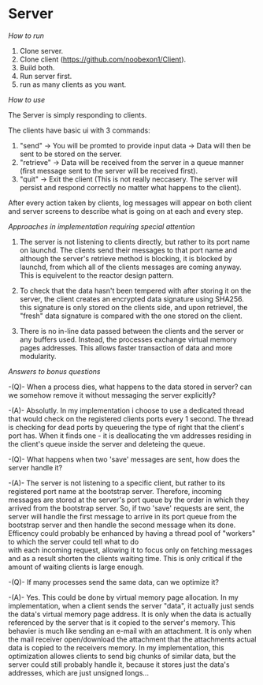 # Server

*How to run*

1) Clone server.
2) Clone client (https://github.com/noobexon1/Client).
3) Build both.
4) Run server first.
5) run as many clients as you want.

*How to use*

The Server is simply responding to clients.

The clients have basic ui with 3 commands:

1) "send" -> You will be promted to provide input data -> Data will then be sent to be stored on the server.
2) "retrieve" -> Data will be received from the server in a queue manner (first message sent to the server will be received first).
3) "quit" -> Exit the client (This is not really neccasery. The server will persist and respond correctly no matter what happens to the client).

After every action taken by clients, log messages will appear on both client and server screens to describe what is going on at each and every step.

*Approaches in implementation requiring special attention*

1) The server is not listening to clients directly, but rather to its port name on launchd. 
The clients send their messages to that port name and although the server's retrieve method is blocking,
it is blocked by launchd, from which all of the clients messages are coming anyway. This is equivelent to the reactor design pattern.

2) To check that the data hasn't been tempered with after storing it on the server, the client creates an encrypted data signature
using SHA256. this signature is only stored on the clients side, and upon retrievel, the "fresh" data signature is compared with the 
one stored on the client.

3) There is no in-line data passed between the clients and the server or any buffers used. 
Instead, the processes exchange virtual memory pages addresses. This allows faster transaction of data and more modularity. 

*Answers to bonus questions*

-(Q)-
When a process dies, what happens to the data stored in server? can we somehow remove it without messaging the server explicitly?

-(A)- 
Absolutly. In my implementation i choose to use a dedicated thread that would check on the registered clients ports every 1 second.
The thread is checking for dead ports by queuering the type of right that the client's port has.
When it finds one - it is deallocating the vm addresses residing in the client's queue inside the server and deleteing the queue. 

-(Q)-
What happens when two 'save' messages are sent, how does the server handle it?	 

-(A)- 
The server is not listening to a specific client, but rather to its registered port name at the bootstrap server.
Therefore, incoming messages are stored at the server's port queue by the order in which they arrived from the bootstrap server.
So, if two 'save' requests are sent, the server will handle the first message to arrive in its port queue from the bootstrap server and then
handle the second message when its done. 
Efficency could probably be enhanced by having a thread pool of "workers" to which the server could tell what to do  
with each incoming request, allowing it to focus only on fetching messages and as a result shorten the clients waiting time.
This is only critical if the amount of waiting clients is large enough.

-(Q)- If many processes send the same data, can we optimize it?

-(A)-
Yes. This could be done by virtual memory page allocation. 
In my implementation, when a client sends the server "data", it actually just sends the data's virtual memory page address.
It is only when the data is actually referenced by the server that is it copied to the server's memory. 
This behavier is much like sending an e-mail with an attachment. It is only when the mail receiver open/download the attachment that 
the attachments actual data is copied to the receivers memory.
In my implementation, this optimization allowes clients to send big chunks of similar data, but the server could still probably handle it,
because it stores just the data's addresses, which are just unsigned longs... 

